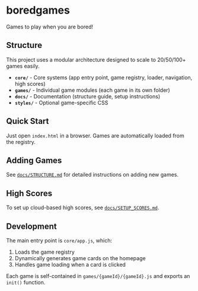 # boredgames

Games to play when you are bored!

## Structure

This project uses a modular architecture designed to scale to 20/50/100+ games easily.

- **`core/`** - Core systems (app entry point, game registry, loader, navigation, high scores)
- **`games/`** - Individual game modules (each game in its own folder)
- **`docs/`** - Documentation (structure guide, setup instructions)
- **`styles/`** - Optional game-specific CSS

## Quick Start

Just open `index.html` in a browser. Games are automatically loaded from the registry.

## Adding Games

See [`docs/STRUCTURE.md`](docs/STRUCTURE.md) for detailed instructions on adding new games.

## High Scores

To set up cloud-based high scores, see [`docs/SETUP_SCORES.md`](docs/SETUP_SCORES.md).

## Development

The main entry point is `core/app.js`, which:
1. Loads the game registry
2. Dynamically generates game cards on the homepage
3. Handles game loading when a card is clicked

Each game is self-contained in `games/{gameId}/{gameId}.js` and exports an `init()` function.
